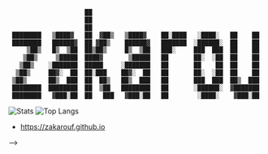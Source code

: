 ```scala
                     ██                                                  ▒████
                     ██                                                  █████
                     ██                                                  ██
 ████████   ▒████▓   ██  ▓██▒   ▒████▓    ██░████   ░████░   ██    ██  ███████
 ████████   ██████▓  ██ ▓██▒    ██████▓   ███████  ░██████░  ██    ██  ███████
     ▒██▒   █▒  ▒██  ██▒██▒     █▒  ▒██   ███░     ███  ███  ██    ██    ██
    ▒██▒     ▒█████  ████▓       ▒█████   ██       ██░  ░██  ██    ██    ██
   ▒██▒    ░███████  █████     ░███████   ██       ██    ██  ██    ██    ██
  ▒██▒     ██▓░  ██  ██░███    ██▓░  ██   ██       ██░  ░██  ██    ██    ██
 ▒██▒      ██▒  ███  ██  ██▒   ██▒  ███   ██       ███  ███  ██▒  ███    ██
 ████████  ████████  ██  ▒██   ████████   ██       ░██████░  ▓███████    ██
 ████████   ▓███░██  ██   ███   ▓███░██   ██        ░████░    ▓███░██    ██

```

![Stats](https://github-readme-stats.vercel.app/api?username=zakarouf&show_icons=true&theme=synthwave)
![Top Langs](https://github-readme-stats.vercel.app/api/top-langs/?username=zakarouf&layout=compact&theme=synthwave)

- https://zakarouf.github.io

-->
